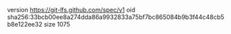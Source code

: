 version https://git-lfs.github.com/spec/v1
oid sha256:33bcb00ee8a274dda86a9932833a75bf7bc865084b9b3f44c48cb5b8e122ee32
size 1075
